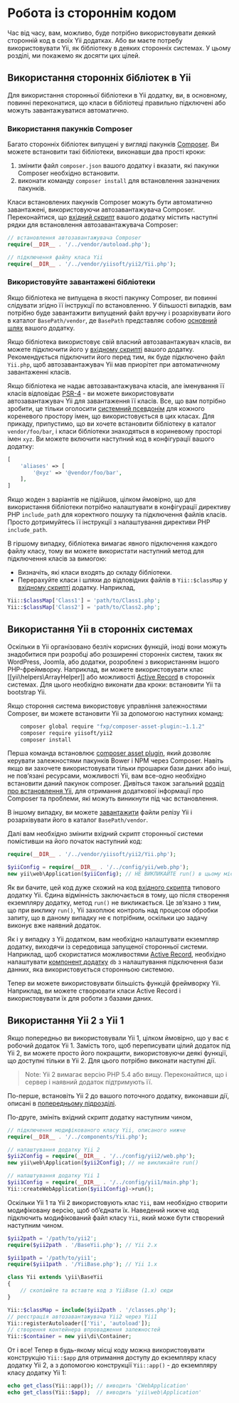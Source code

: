 Робота із стороннім кодом
=========================

Час від часу, вам, можливо, буде потрібно використовувати деякий сторонній код в своїх Yii додатках.
Або ви маєте потребу використовувати Yii, як бібліотеку в деяких сторонніх системах.
У цьому розділі, ми покажемо як досягти цих цілей.


Використання сторонніх бібліотек в Yii <span id="using-libs-in-yii"></span>
--------------------------------------

Для використання сторонньої бібліотеки в Yii додатку, ви, в основному, повинні переконатися, що класи в бібліотеці
правильно підключені або можуть завантажуватися автоматично.

### Використання пакунків Composer <span id="using-composer-packages"></span>

Багато сторонніх бібліотек випущені у вигляді пакунків [Composer](https://getcomposer.org/).
Ви можете встановити такі бібліотеки, виконавши два прості кроки:

1. змінити файл `composer.json` вашого додатку і вказати, які пакунки Composer необхідно встановити.
2. виконати команду `composer install` для встановлення зазначених пакунків.

Класи встановлених пакунків Composer можуть бути автоматично завантажені, використовуючи автозавантажувача Composer.
Переконайтися, що [вхідний скрипт](structure-entry-scripts.md) вашого додатку містить наступні рядки для
встановлення автозавантажувача Composer:

```php
// встановлення автозавантажувача Composer
require(__DIR__ . '/../vendor/autoload.php');

// підключення файлу класа Yii
require(__DIR__ . '/../vendor/yiisoft/yii2/Yii.php');
```

### Використовуйте завантажені бібліотеки <span id="using-downloaded-libs"></span>

Якщо бібліотека не випущена в якості пакунку Composer, ви повинні слідувати згідно її інструкції по встановленню.
У більшості випадків, вам потрібно буде завантажити випущений файл вручну і розархівувати його в каталог `BasePath/vendor`,
де `BasePath` представляє собою [основний шлях](structure-applications.md#basePath) вашого додатку.

Якщо бібліотека використовує свій власний автозавантажувач класів, ви можете підключити його у
[вхідному скрипті](structure-entry-scripts.md) вашого додатку. Рекомендується підключити його перед тим, 
як буде підключено файл `Yii.php`, щоб автозавантажувач Yii мав приорітет при автоматичному завантаженні класів.

Якщо бібліотека не надає автозавантажувача класів, але іменування її класів відповідає
[PSR-4](http://www.php-fig.org/psr/psr-4/) - ви можете використовувати автозавантажувач Yii для завантаження її класів. 
Все, що вам потрібно зробити, це тільки оголосити [системний псевдонім](concept-aliases.md#defining-aliases) 
для кожного кореневого простору імен, що використовується в цих класах. Для прикаду, припустимо, що ви хочете встановити 
бібліотеку в каталог `vendor/foo/bar`, і класи бібліотеки знаходяться в кориневому просторі імен `xyz`.
Ви можете включити наступний код в конфігурації вашого додатку:

```php
[
    'aliases' => [
        '@xyz' => '@vendor/foo/bar',
    ],
]
```

Якщо жоден з варіантів не підійшов, цілком ймовірно, що для використання бібліотеки потрібно налаштувати в конфігурації
директиву PHP `include_path` для коректного пошуку та підключення файлів класів. 
Просто дотримуйтесь її інструкції з налаштування директиви PHP `include_path`.

В гіршому випадку, бібліотека вимагає явного підключення каждого файлу класу, тому ви можете використати наступний метод
для підключення класів за вимогою:

* Визначіть, які класи входять до складу бібліотеки.
* Перерахуйте класи і шляхи до відповідних файлів в `Yii::$classMap` у [вхідному скрипті](structure-entry-scripts.md)
  додатку. Наприклад,
```php
Yii::$classMap['Class1'] = 'path/to/Class1.php';
Yii::$classMap['Class2'] = 'path/to/Class2.php';
```


Використання Yii в сторонніх системах <span id="using-yii-in-others"></span>
-------------------------------------

Оскільки в Yii організовано безліч корисних функцій, іноді вони можуть знадобитися при розробці або розширенні сторонніх систем,
таких як WordPress, Joomla, або додатки, розроблені з використанням іншого PHP-фреймворку.
Наприклад, ви можете використовувати клас [[yii\helpers\ArrayHelper]] або можливості [Active Record](db-active-record.md)
в сторонніх системах. Для цього необхідно виконати два кроки: встановити Yii та bootstrap Yii.

Якщо стороння система використовує управління залежностями Composer, ви можете встановити Yii за допомогою наступних команд:

```bash
    composer global require "fxp/composer-asset-plugin:~1.1.2"
    composer require yiisoft/yii2
    composer install
```

Перша команда встановлює [composer asset plugin](https://github.com/francoispluchino/composer-asset-plugin/),
який дозволяє керувати залежностями пакунків Bower і NPM через Composer. Навіть якщо ви захочете використовувати тільки
прошарки бази даних або інші, не повʼязані ресурсами, можливості Yii, вам все-одно необхідно встановити даний пакунок composer.
Дивіться також загальний [розділ про встановлення Yii](start-installation.md#installing-via-composer), для отримання додаткової
інформації про Composer та проблеми, які можуть виникнути під час встановлення.

В іншому випадку, ви можете [завантажити](http://www.yiiframework.com/download/) файли релізу Yii і розархівувати його
в каталог `BasePath/vendor`.

Далі вам необхідно змінити вхідний скрипт сторонньої системи помістивши на його початок наступний код:

```php
require(__DIR__ . '/../vendor/yiisoft/yii2/Yii.php');

$yiiConfig = require(__DIR__ . '/../config/yii/web.php');
new yii\web\Application($yiiConfig); // НЕ ВИКЛИКАЙТЕ run() в цьому місці
```

Як ви бачите, цей код дуже схожий на код [вхідного скрипта](structure-entry-scripts.md) типового додатку Yii.
Єдина відмінність заключається в тому, що після створення екземпляру додатку, метод `run()` не викликається.
Це звʼязано з тим, що при виклику `run()`, Yii захоплює контроль над процесом обробки запиту, що в даному випадку
не є потрібним, оскільки цю задачу виконує вже наявний додаток.

Як і у випадку з Yii додатком, вам необхідно налаштувати екземпляр додатку, виходячи із середовища запущеної сторонньої системи.
Наприклад, щоб скористатися можливостями [Active Record](db-active-record.md), необхідно налаштувати
[компонент додатку](structure-application-components.md) `db` з налаштування підключення бази данних,
яка використовується сторонньою системою.

Тепер ви можете використовувати більшість функцій фреймворку Yii. Наприклад, ви можете створювати класи Active Record і
використовувати їх для роботи з базами даних.


Використання Yii 2 з Yii 1 <span id="using-both-yii2-yii1"></span>
--------------------------

Якщо попередньо ви використовували Yii 1, цілком ймовірно, що у вас є робочий додаток Yii 1.
Замість того, щоб переписувати цілий додаток під Yii 2, ви можете просто його покращити, використовуючи деякі функції, 
що доступні тільки в Yii 2. Для цього потрібно виконати наступні дії.

> Note: Yii 2 вимагає версію PHP 5.4 або вищу. Переконайтися, що і сервер і наявний додаток підтримують її.

По-перше, встановіть Yii 2 до вашого поточного додатку, виконавши дії, описані в [попередньому підрозділі](#using-yii-in-others).

По-друге, змініть вхідний скрипт додатку наступним чином,

```php
// підключення модифікованого класу Yii, описаного нижче
require(__DIR__ . '/../components/Yii.php');

// налаштування додатку Yii 2
$yii2Config = require(__DIR__ . '/../config/yii2/web.php');
new yii\web\Application($yii2Config); // не викликайте run()

// налаштування додатку Yii 1
$yii1Config = require(__DIR__ . '/../config/yii1/main.php');
Yii::createWebApplication($yii1Config)->run();
```

Оскільки Yii 1 та Yii 2 використовують клас `Yii`, вам необхідно створити модифіковану версію, щоб обʼєднати їх.
Наведений нижче код підключить модифікований файл класу `Yii`, який може бути створений наступним чином.

```php
$yii2path = '/path/to/yii2';
require($yii2path . '/BaseYii.php'); // Yii 2.x

$yii1path = '/path/to/yii1';
require($yii1path . '/YiiBase.php'); // Yii 1.x

class Yii extends \yii\BaseYii
{
    // скопіюйте та вставте код з YiiBase (1.x) сюди
}

Yii::$classMap = include($yii2path . '/classes.php');
// реєстрація автозавантажувача Yii2 через Yii1
Yii::registerAutoloader(['Yii', 'autoload']);
// створення контейнера впровадження залежностей
Yii::$container = new yii\di\Container;
```

От і все! Тепер в будь-якому місці коду можна використовувати конструкцію `Yii::$app` для отримання доступу до
екземпляру класу додатку Yii 2, а з допомогою конструкції `Yii::app()` - до екземпляру класу додатку Yii 1:

```php
echo get_class(Yii::app()); // виводить 'CWebApplication'
echo get_class(Yii::$app);  // виводить 'yii\web\Application'
```
